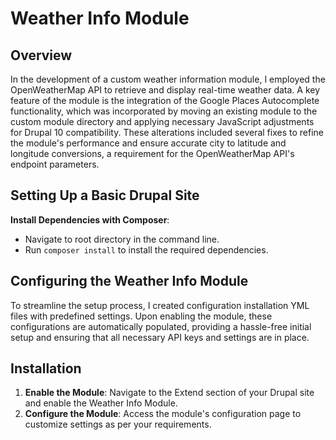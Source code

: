# Weather Info Module

## Overview
In the development of a custom weather information module, I employed the OpenWeatherMap API to retrieve and display real-time weather data. A key feature of the module is the integration of the Google Places Autocomplete functionality, which was incorporated by moving an existing module to the custom module directory and applying necessary JavaScript adjustments for Drupal 10 compatibility. These alterations included several fixes to refine the module's performance and ensure accurate city to latitude and longitude conversions, a requirement for the OpenWeatherMap API's endpoint parameters.

## Setting Up a Basic Drupal Site
 **Install Dependencies with Composer**:
  - Navigate to root directory in the command line.
  - Run `composer install` to install the required dependencies.

## Configuring the Weather Info Module
To streamline the setup process, I created configuration installation YML files with predefined settings. Upon enabling the module, these configurations are automatically populated, providing a hassle-free initial setup and ensuring that all necessary API keys and settings are in place.

## Installation
1. **Enable the Module**: Navigate to the Extend section of your Drupal site and enable the Weather Info Module.
2. **Configure the Module**: Access the module's configuration page to customize settings as per your requirements.
